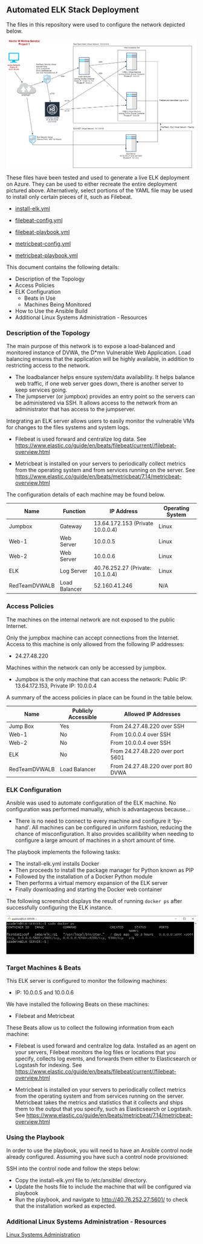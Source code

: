 ## Automated ELK Stack Deployment

The files in this repository were used to configure the network depicted below.

![DIAGRAM](Diagrams/project_diagram-hector_molina_sandoz.drawio.png)

These files have been tested and used to generate a live ELK deployment on Azure. They can be used to either recreate the entire deployment pictured above. Alternatively, select portions of the YAML file may be used to install only certain pieces of it, such as Filebeat.

- [install-elk.yml](Ansible/install-elk.yml)

- [filebeat-config.yml](Ansible/filebeat-config.yml)

- [filebeat-playbook.yml](Ansible/filebeat-playbook.yml)

- [metricbeat-config.yml](Ansible/metricbeat-config.yml)

- [metricbeat-playbook.yml](Ansible/metricbeat-playbook.yml)


This document contains the following details:
- Description of the Topology
- Access Policies
- ELK Configuration
  - Beats in Use
  - Machines Being Monitored
- How to Use the Ansible Build
- Additional Linux Systems Administration - Resources


### Description of the Topology

The main purpose of this network is to expose a load-balanced and monitored instance of DVWA, the D*mn Vulnerable Web Application. Load balancing ensures that the application will be highly available, in addition to restricting access to the network.

- The loadbalancer helps ensure system/data availability.  It helps balance web traffic, if one web server goes down, there is another server to keep services going.
- The jumpserver (or jumpbox) provides an entry point so the servers can be administered via SSH.  It allows access to the network from an administrator that has access to the jumpserver.

Integrating an ELK server allows users to easily monitor the vulnerable VMs for changes to the files systems and system logs.


- Filebeat is used forward and centralize log data.  See https://www.elastic.co/guide/en/beats/filebeat/current//filebeat-overview.html

- Metricbeat is installed on your servers to periodically collect metrics from the operating system and from services running on the server. See https://www.elastic.co/guide/en/beats/metricbeat/7.14/metricbeat-overview.html

The configuration details of each machine may be found below.


| Name     | Function | IP Address | Operating System |
|----------|----------|------------|------------------|
| Jumpbox | Gateway  | 13.64.172.153 (Private 10.0.0.4)   | Linux            |
| Web-1   | Web Server | 10.0.0.5 | Linux            |
| Web-2   | Web Server | 10.0.0.6 | Linux            |
| ELK   | Log Server | 40.76.252.27 (Private: 10.1.0.4) | Linux            |
| RedTeamDVWALB     | Load Balancer | 52.160.41.246 | N/A                 |

### Access Policies

The machines on the internal network are not exposed to the public Internet.

Only the jumpbox machine can accept connections from the Internet. Access to this machine is only allowed from the following IP addresses:
- 24.27.48.220

Machines within the network can only be accessed by jumpbox.

- Jumpbox is the only machine that can access the network: Public IP: 13.64.172.153, Private IP: 10.0.0.4


A summary of the access policies in place can be found in the table below.

| Name     | Publicly Accessible | Allowed IP Addresses |
|----------|---------------------|----------------------|
| Jump Box | Yes              | From 24.27.48.220 over SSH|
| Web-1    |No                     |From 10.0.0.4 over SSH|
| Web-2    |No                     |From 10.0.0.4 over SSH|
| ELK      |No                 | From 24.27.48.220 over port 5601|
RedTeamDVWALB     | Load Balancer | From 24.27.48.220 over port 80 DVWA 


### ELK Configuration

Ansible was used to automate configuration of the ELK machine. No configuration was performed manually, which is advantageous because...

- There is no need to connect to every machine and configure it 'by-hand'.  All machines can be configured in uniform fashion, reducing the chance of misconfiguration.  It also provides scailibility when needing to configure a large amount of machines in a short amount of time.

The playbook implements the following tasks:

- The install-elk.yml installs Docker
- Then proceeds to install the package manager for Python known as PIP
- Followed by the installation of a Docker Python module
- Then performs a virtual memory expansion of the ELK server
- Finally downloading and starting the Docker web container

The following screenshot displays the result of running `docker ps` after successfully configuring the ELK instance.

![Docker ps](Images/elk-docker-ps-image.PNG)

### Target Machines & Beats
This ELK server is configured to monitor the following machines:
- IP: 10.0.0.5 and 10.0.0.6

We have installed the following Beats on these machines:
- Filebeat and Metricbeat

These Beats allow us to collect the following information from each machine:

- Filebeat is used forward and centralize log data. Installed as an agent on your servers, Filebeat monitors the log files or locations that you specify, collects log events, and forwards them either to Elasticsearch or Logstash for indexing. See https://www.elastic.co/guide/en/beats/filebeat/current//filebeat-overview.html

- Metricbeat is installed on your servers to periodically collect metrics from the operating system and from services running on the server. Metricbeat takes the metrics and statistics that it collects and ships them to the output that you specify, such as Elasticsearch or Logstash. See https://www.elastic.co/guide/en/beats/metricbeat/7.14/metricbeat-overview.html


### Using the Playbook
In order to use the playbook, you will need to have an Ansible control node already configured. Assuming you have such a control node provisioned:

SSH into the control node and follow the steps below:
- Copy the install-elk.yml file to /etc/ansible/ directory.
- Update the hosts file to include the machine that will be configured via playbook
- Run the playbook, and navigate to http://40.76.252.27:5601/ to check that the installation worked as expected.


### Additional Linux Systems Administration - Resources

[Linux Systems Administration](Linux/linux-files.md)


